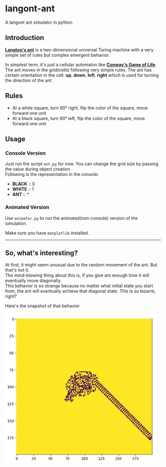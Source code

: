 # langont-ant
A langont ant simulator in python

## Introduction
[**Langton's ant**](https://en.wikipedia.org/wiki/Langton%27s_ant) is a two-dimensional universal Turing machine 
with a very simple set of rules but complex emergent behavior.  

In simplest term, it's just a cellular automaton like [**Conway's Game of Life**](https://en.wikipedia.org/wiki/Conway%27s_Game_of_Life).  
The ant moves in the grid(cells) following very simple rules. 
The ant has certain orientation in the cell: **up**, **down**, **left**, **right** which is used for turning the direction of the ant.

## Rules
- At a white square, turn 90° right, flip the color of the square, move forward one unit   
- At a black square, turn 90° left, flip the color of the square, move forward one unit


## Usage

### Console Version
Just run the script `ant.py` for now. You can change the grid size by passing the value during object creation.  
Following is the representation in the console:  
- **BLACK** ::  0
- **WHITE** ::  1
- **ANT**   ::  *

### Animated Version
Use `animator.py` to run the animated(non-console) version of the simulation.

Make sure you have `matplotlib` installed.

-----

## So, what's interesting?
At first, it might seem unusual due to the random movement of the ant. But that's not it.  
The mind-blowing thing about this is, if you give ant enough time it will eventually move diagonally.  
This behavior is so strange because no matter what initial state you start from, the ant will eventually 
achieve that diagonal state. This is so bizarre, right?  

Here's the snapshot of that behavior  

![Diagonal Movment](fig.jpeg)

